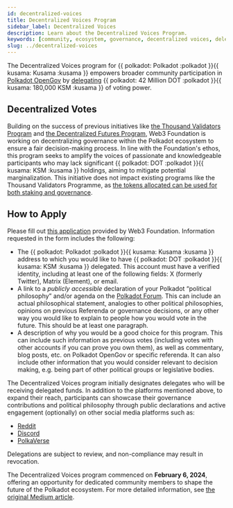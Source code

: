 ```yaml
---
id: decentralized-voices
title: Decentralized Voices Program
sidebar_label: Decentralized Voices
description: Learn about the Decentralized Voices Program.
keywords: [community, ecosystem, governance, decentralized voices, delegations]
slug: ../decentralized-voices
---
```


The Decentralized Voices program for {{ polkadot: Polkadot :polkadot }}{{ kusama: Kusama :kusama }}
empowers broader community participation in [Polkadot OpenGov](../learn/learn-polkadot-opengov.md)
by [delegating](../learn/learn-polkadot-opengov.md#multirole-delegation)
{{ polkadot: 42 Million DOT :polkadot }}{{ kusama: 180,000 KSM :kusama }} of voting power.

## Decentralized Votes

Building on the success of previous initiatives like
[the Thousand Validators Program](./thousand-validators.md) and
[the Decentralized Futures Program](./decentralized-futures.md), Web3 Foundation is working on
decentralizing governance within the Polkadot ecosystem to ensure a fair decision-making process. In
line with the Foundation's ethos, this program seeks to amplify the voices of passionate and
knowledgeable participants who may lack significant
{{ polkadot: DOT :polkadot }}{{ kusama: KSM :kusama }} holdings, aiming to mitigate potential
marginalization. This initiative does not impact existing programs like the Thousand Validators
Programme, as
[the tokens allocated can be used for both staking and governance](../learn/learn-polkadot-opengov.md#voluntary-locking-conviction-voting).

## How to Apply

Please fill out
[this application](https://docs.google.com/forms/d/e/1FAIpQLSeIFOhMfoqRoeYqr1c_-UeB2a6u0YEsi9CaNEEeUAXtN0oE3w/viewform)
provided by Web3 Foundation. Information requested in the form includes the following:

- The {{ polkadot: Polkadot :polkadot }}{{ kusama: Kusama :kusama }} address to which you would like
  to have {{ polkadot: DOT :polkadot }}{{ kusama: KSM :kusama }} delegated. This account must have a
  verified identity, including at least one of the following fields: X (formerly Twitter), Matrix
  (Element), or email.
- A link to a _publicly accessible_ declaration of your Polkadot “political philosophy” and/or
  agenda on the [Polkadot Forum](https://forum.polkadot.network/). This can include an actual
  philosophical statement, analogies to other political philosophies, opinions on previous Referenda
  or governance decisions, or any other way you would like to explain to people how you would vote
  in the future. This should be at least one paragraph.
- A description of why you would be a good choice for this program. This can include such
  information as previous votes (including votes with other accounts if you can prove you own them),
  as well as commentary, blog posts, etc. on Polkadot OpenGov or specific referenda. It can also
  include other information that you would consider relevant to decision making, e.g. being part of
  other political groups or legislative bodies.

The Decentralized Voices program initially designates delegates who will be receiving delegated
funds. In addition to the platforms mentioned above, to expand their reach, participants can
showcase their governance contributions and political philosophy through public declarations and
active engagement (optionally) on other social media platforms such as:

- [Reddit](https://www.reddit.com/r/Polkadot/)
- [Discord](https://discord.gg/polkadot)
- [PolkaVerse](https://polkaverse.com/)

Delegations are subject to review, and non-compliance may result in revocation.

The Decentralized Voices program commenced on **February 6, 2024**, offering an opportunity for
dedicated community members to shape the future of the Polkadot ecosystem. For more detailed
information, see
[the original Medium article](https://medium.com/web3foundation/decentralized-voices-program-93623c27ae43).
